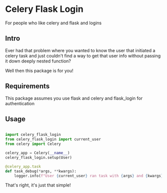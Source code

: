 # Celery Flask Login

For people who like celery and flask and logins

## Intro

Ever had that problem where you wanted to know the user that initiated a celery task
and just couldn't find a way to get that user info without passing it down deeply nested function?

Well then this package is for you!


## Requirements

This package assumes you use flask and celery and flask_login for authentication

## Usage

```python

import celery_flask_login
from celery_flask_login import current_user
from celery import Celery

celery_app = Celery(__name__)
celery_flask_login.setup(User)

@celery_app.task
def task_debug(*args, **kwargs):
    logger.info(f"User {current_user} ran task with {args} and {kwargs}")
```

That's right, it's just that simple!

